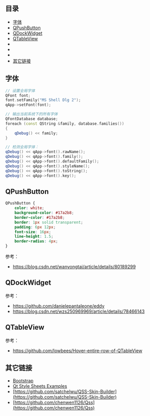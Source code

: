 ## 目录

- [字体](#字体)
- [QPushButton](#QPushButton)
- [QDockWidget](#QDockWidget)
- [QTableView](#QTableView)
- [](#)
- [](#)
- [](#)
- [其它链接](#其它链接)

## 字体

```c++
// 设置全局字体
QFont font;
font.setFamily("MS Shell Dlg 2");
qApp->setFont(font);

// 输出当前系统下的所有字体
QFontDatabase database;
foreach (const QString &family, database.families())
{
    qDebug() << family;
}

// 检测全局字体：
qDebug() << qApp->font().rawName();
qDebug() << qApp->font().family();
qDebug() << qApp->font().defaultFamily();
qDebug() << qApp->font().styleName();
qDebug() << qApp->font().toString();
qDebug() << qApp->font().key();
```

## QPushButton

```css
QPushButton {
    color: white;
    background-color: #17a2b8;
    border-color: #17a2b8;
    border: 1px solid transparent;
    padding: 6px 12px;
    font-size: 16px;
    line-height: 1.5;
    border-radius: 4px;
}
```

参考：

- <https://blog.csdn.net/wanyongtai/article/details/80189299>

## QDockWidget

参考：

- <https://github.com/danielepantaleone/eddy>
- <https://blog.csdn.net/wzs250969969/article/details/78466143>

## QTableView

参考：

- <https://github.com/lowbees/Hover-entire-row-of-QTableView>

## 其它链接

- [Bootstrap](https://www.runoob.com/bootstrap4/bootstrap4-tutorial.html)
- [Qt Style Sheets Examples](https://doc.qt.io/qt-5/stylesheet-examples.html)
- [https://github.com/satchelwu/QSS-Skin-Builder](https://github.com/satchelwu/QSS-Skin-Builder)
- [https://github.com/chenwen1126/Qss](https://github.com/chenwen1126/Qss)
